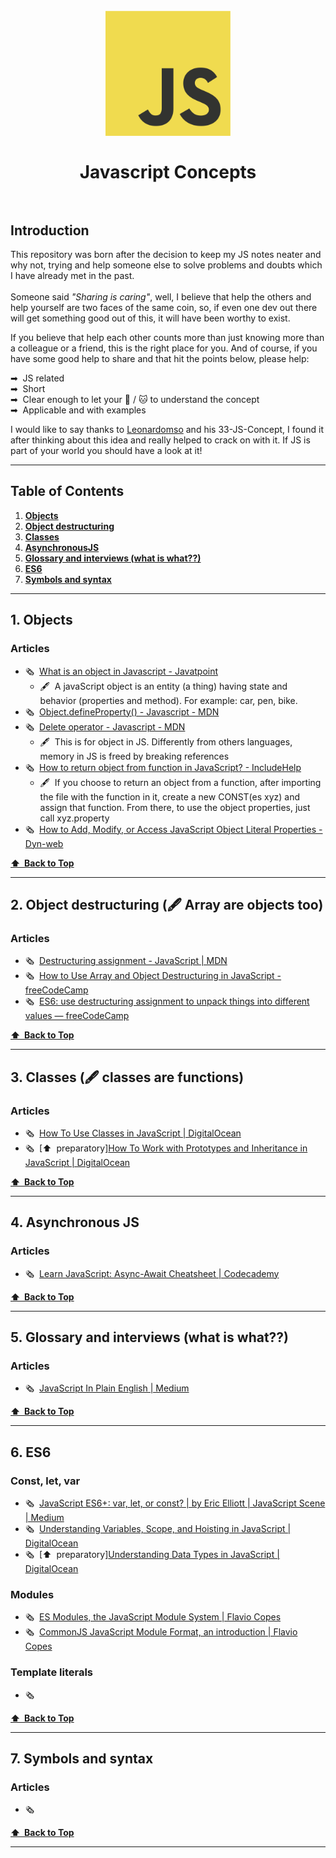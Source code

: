 <h1 align="center">
<br>
  <img src="/img/JavaScript-logo.png" alt="JS Concepts" width=200"></a>
  <br>
    <br>
  Javascript Concepts
  <br><br>
</h1>


## Introduction

This repository was born after the decision to keep my JS notes neater and why not, trying and help someone else to solve problems and doubts which I have already met in the past.<br><br>Someone said <i>"Sharing is caring"</i>, well, I believe that help the others and help yourself are two faces of the same coin, so, if even one dev out there will get something good out of this, it will have been worthy to exist.

If you believe that help each other counts more than just knowing more than a colleague or a friend, this is the right place for you. 
And of course, if you have some good help to share and that hit the points below, please help:

➡&nbsp; JS related<br>
➡&nbsp; Short<br>
➡&nbsp; Clear enough to let your 🐶 / 🐱 to understand the concept<br>
➡&nbsp; Applicable and with examples<br>


I would like to say thanks to <a href="https://github.com/leonardomso/33">Leonardomso</a> and his 33-JS-Concept, I found it after thinking about this idea and really helped to crack on with it. If JS is part of your world you should have a look at it!<br>

---

## Table of Contents

1. **[Objects](#1-objects)**
2. **[Object destructuring](#2-object-destructuring--array-are-objects-too)**
3. **[Classes](#3-classes--classes-are-functions)**
4. **[AsynchronousJS](#4-Asynchronous-JS)**
5. **[Glossary and interviews (what is what??)](#5-glossary-and-interviews-what-is-what)**
6. **[ES6](#6-ES6)**
7. **[Symbols and syntax](#7-symbols-and-syntax)**

---

## 1. Objects

### Articles



 * 🗞&nbsp; [What is an object in Javascript - Javatpoint](https://www.javatpoint.com/javascript-objects)
      * 🖋&nbsp;  A javaScript object is an entity (a thing) having state and behavior (properties and method). For example: car, pen, bike.
 * 🗞&nbsp; [Object.defineProperty() - Javascript - MDN](https://developer.mozilla.org/en-US/docs/Web/JavaScript/Reference/Global_Objects/Object/defineProperty)
 * 🗞&nbsp; [Delete operator - Javascript - MDN](https://developer.mozilla.org/en-US/docs/Web/JavaScript/Reference/Operators/delete)
      * 🖋&nbsp;  This is for object in JS. Differently from others languages, memory in JS is freed by breaking references
 * 🗞&nbsp; [How to return object from function in JavaScript? - IncludeHelp](https://www.includehelp.com/code-snippets/return-object-from-function-in-javascript.aspx)
      * 🖋&nbsp;  If you choose to return an object from a function, after importing the file with the function in it, create a new CONST(es xyz) and assign that function. From there, to use the object properties, just call xyz.property
 * 🗞&nbsp; [How to Add, Modify, or Access JavaScript Object Literal Properties - Dyn-web](https://www.dyn-web.com/tutorials/object-literal/properties.php)


**[⬆&nbsp; Back to Top](#table-of-contents)**

---

## 2. Object destructuring (🖋 Array are objects too)

### Articles

 * 🗞&nbsp; [Destructuring assignment - JavaScript | MDN](https://developer.mozilla.org/en-US/docs/Web/JavaScript/Reference/Operators/Destructuring_assignment)
 * 🗞&nbsp; [How to Use Array and Object Destructuring in JavaScript - freeCodeCamp](https://www.freecodecamp.org/news/array-and-object-destructuring-in-javascript/)
 * 🗞&nbsp; [ES6: use destructuring assignment to unpack things into different values — freeCodeCamp](https://forum.freecodecamp.org/t/es6-use-destructuring-assignment-to-assign-variables-from-objects-help/223672)


**[⬆&nbsp; Back to Top](#table-of-contents)**

---

## 3. Classes (🖋 classes are functions)

### Articles

 * 🗞&nbsp; [How To Use Classes in JavaScript | DigitalOcean](https://www.digitalocean.com/community/tutorials/understanding-classes-in-javascript)
 * 🗞&nbsp; [⬆&nbsp; preparatory][How To Work with Prototypes and Inheritance in JavaScript | DigitalOcean](https://www.digitalocean.com/community/tutorials/understanding-prototypes-and-inheritance-in-javascript)
 

**[⬆&nbsp; Back to Top](#table-of-contents)**

---

## 4. Asynchronous JS

### Articles

 * 🗞&nbsp; [Learn JavaScript: Async-Await Cheatsheet | Codecademy](https://www.codecademy.com/learn/introduction-to-javascript/modules/asynch-js/cheatsheet)
 

**[⬆&nbsp; Back to Top](#table-of-contents)**

---

## 5. Glossary and interviews (what is what??)

### Articles

 * 🗞&nbsp; [JavaScript In Plain English | Medium](https://medium.com/javascript-in-plain-english/a-javascript-cheatsheet-you-need-in-2020-d81b3dd89e09)
 

**[⬆&nbsp; Back to Top](#table-of-contents)**

---
## 6. ES6
### Const, let, var

 * 🗞&nbsp; [JavaScript ES6+: var, let, or const? | by Eric Elliott | JavaScript Scene | Medium](https://medium.com/javascript-scene/javascript-es6-var-let-or-const-ba58b8dcde75)
 * 🗞&nbsp; [Understanding Variables, Scope, and Hoisting in JavaScript | DigitalOcean](https://www.digitalocean.com/community/tutorials/understanding-variables-scope-hoisting-in-javascript#difference-between-var,-let,-and-const)
 * 🗞&nbsp; [⬆&nbsp; preparatory][Understanding Data Types in JavaScript | DigitalOcean](https://www.digitalocean.com/community/tutorials/understanding-data-types-in-javascript)

### Modules

 * 🗞&nbsp; [ES Modules, the JavaScript Module System | Flavio Copes](https://flaviocopes.com/es-modules/)
 * 🗞&nbsp; [CommonJS JavaScript Module Format, an introduction | Flavio Copes](https://flaviocopes.com/commonjs/)
 
 ### Template literals

 * 🗞&nbsp;
 

**[⬆&nbsp; Back to Top](#table-of-contents)**

---

## 7. Symbols and syntax

### Articles

 * 🗞&nbsp; 
 

**[⬆&nbsp; Back to Top](#table-of-contents)**

---


